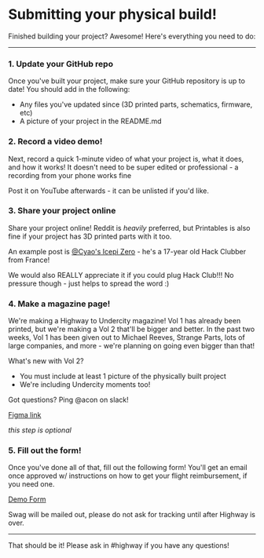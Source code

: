# Submitting your physical build!

Finished building your project? Awesome! Here's everything you need to do:

---

### 1. Update your GitHub repo

Once you've built your project, make sure your GitHub repository is up to date! You should add in the following:

- Any files you've updated since (3D printed parts, schematics, firmware, etc)
- A picture of your project in the README.md

### 2. Record a video demo!

Next, record a quick 1-minute video of what your project is, what it does, and how it works! It doesn't need to be super edited or professional - a recording from your phone works fine

Post it on YouTube afterwards - it can be unlisted if you'd like.

### 3. Share your project online

Share your project online! Reddit is *heavily* preferred, but Printables is also fine if your project has 3D printed parts with it too.

An example post is [@Cyao's Icepi Zero](https://www.reddit.com/r/embedded/comments/1kwx5p7/i_built_the_fpga_raspberry_pi_zero_equivalent/) - he's a 17-year old Hack Clubber from France!

We would also REALLY appreciate it if you could plug Hack Club!!! No pressure though - just helps to spread the word :)

### 4. Make a magazine page!

We're making a Highway to Undercity magazine! Vol 1 has already been printed, but we're making a Vol 2 that'll be bigger and better. In the past two weeks, Vol 1 has been given out to Michael Reeves, Strange Parts, lots of large companies, and more - we're planning on going even bigger than that!

What's new with Vol 2?

- You must include at least 1 picture of the physically built project
- We're including Undercity moments too!

Got questions? Ping @acon on slack!

[Figma link](https://www.figma.com/design/JrUtKGmZKVaT8t2z12oybV/magazine-?node-id=0-1&t=qPMHT9OHuyUDMGj8-1)

*this step is optional*

### 5. Fill out the form!

Once you've done all of that, fill out the following form! You'll get an email once approved w/ instructions on how to get your flight reimbursement, if you need one.

[Demo Form](https://forms.hackclub.com/highway-demo)

Swag will be mailed out, please do not ask for tracking until after Highway is over.

---

That should be it! Please ask in #highway if you have any questions!
